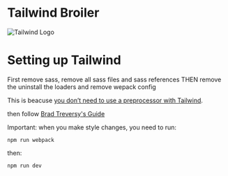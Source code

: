 # Tailwind Broiler

![Tailwind Logo](./src/images/tailwind-logo.png?raw=true)

# Setting up Tailwind

First remove sass, remove all sass files and sass references THEN remove the uninstall the loaders and remove wepack config

This is beacuse [you don’t need to use a preprocessor with Tailwind](https://tailwindcss.com/docs/using-with-preprocessors).

then follow [Brad Treversy's Guide](https://gist.github.com/bradtraversy/1c93938c1fe4f10d1e5b0532ae22e16a)

Important: when you make style changes, you need to run:

    npm run webpack

then:

    npm run dev
